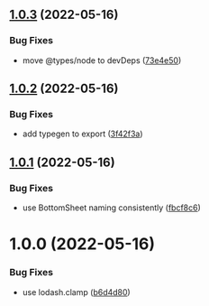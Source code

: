 ## [1.0.3](https://github.com/bottom-sheet/state-machine/compare/v1.0.2...v1.0.3) (2022-05-16)


### Bug Fixes

* move @types/node to devDeps ([73e4e50](https://github.com/bottom-sheet/state-machine/commit/73e4e5044c5af06e57edb7857332cbc47640cec4))

## [1.0.2](https://github.com/bottom-sheet/state-machine/compare/v1.0.1...v1.0.2) (2022-05-16)


### Bug Fixes

* add typegen to export ([3f42f3a](https://github.com/bottom-sheet/state-machine/commit/3f42f3a5803279ab0a4223302a1fbd173645356a))

## [1.0.1](https://github.com/bottom-sheet/state-machine/compare/v1.0.0...v1.0.1) (2022-05-16)


### Bug Fixes

* use BottomSheet naming consistently ([fbcf8c6](https://github.com/bottom-sheet/state-machine/commit/fbcf8c6870e7c6fc940da3ff24fdcc2279759998))

# 1.0.0 (2022-05-16)


### Bug Fixes

* use lodash.clamp ([b6d4d80](https://github.com/bottom-sheet/state-machine/commit/b6d4d806324bbd27b4010e2039f0bcf047d24953))
